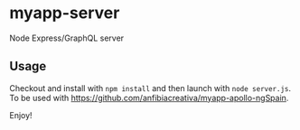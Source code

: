 # myapp-server
Node Express/GraphQL server

## Usage

Checkout and install with `npm install` and then launch with `node server.js`. To be used with https://github.com/anfibiacreativa/myapp-apollo-ngSpain.

Enjoy!
